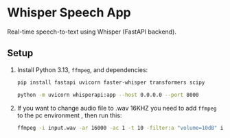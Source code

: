 # Whisper Speech App
Real-time speech-to-text using Whisper (FastAPI backend).

## Setup
1. Install Python 3.13, `ffmpeg`, and dependencies:
   ```bash
   pip install fastapi uvicorn faster-whisper transformers scipy

   python -m uvicorn whisperapi:app --host 0.0.0.0 --port 8000
   ```

2. If you want to change audio file to .wav 16KHZ you need to add `ffmpeg` to the pc environment , then run this:
   ```bash
   ffmpeg -i input.wav -ar 16000 -ac 1 -t 10 -filter:a "volume=10dB" input_16khz.wav
   ```
